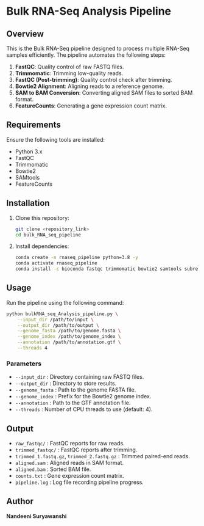 # Bulk RNA-Seq Analysis Pipeline

## Overview
This is the Bulk RNA-Seq pipeline designed to process multiple RNA-Seq samples efficiently. The pipeline automates the following steps:

1. **FastQC**: Quality control of raw FASTQ files.
2. **Trimmomatic**: Trimming low-quality reads.
3. **FastQC (Post-trimming)**: Quality control check after trimming.
4. **Bowtie2 Alignment**: Aligning reads to a reference genome.
5. **SAM to BAM Conversion**: Converting aligned SAM files to sorted BAM format.
6. **FeatureCounts**: Generating a gene expression count matrix.

## Requirements
Ensure the following tools are installed:
- Python 3.x
- FastQC
- Trimmomatic
- Bowtie2
- SAMtools
- FeatureCounts

## Installation
1. Clone this repository:
   ```bash
   git clone <repository_link>
   cd bulk_RNA_seq_pipeline
   ```
2. Install dependencies:
   ```bash
   conda create -n rnaseq_pipeline python=3.8 -y
   conda activate rnaseq_pipeline
   conda install -c bioconda fastqc trimmomatic bowtie2 samtools subread
   ```

## Usage
Run the pipeline using the following command:
```bash
python bulkRNA_seq_Analysis_pipeline.py \
    --input_dir /path/to/input \
    --output_dir /path/to/output \
    --genome_fasta /path/to/genome.fasta \
    --genome_index /path/to/genome_index \
    --annotation /path/to/annotation.gtf \
    --threads 4
```

### Parameters
- `--input_dir` : Directory containing raw FASTQ files.
- `--output_dir` : Directory to store results.
- `--genome_fasta` : Path to the genome FASTA file.
- `--genome_index` : Prefix for the Bowtie2 genome index.
- `--annotation` : Path to the GTF annotation file.
- `--threads` : Number of CPU threads to use (default: 4).

## Output
- `raw_fastqc/` : FastQC reports for raw reads.
- `trimmed_fastqc/` : FastQC reports after trimming.
- `trimmed_1.fastq.gz`, `trimmed_2.fastq.gz` : Trimmed paired-end reads.
- `aligned.sam` : Aligned reads in SAM format.
- `aligned.bam` : Sorted BAM file.
- `counts.txt` : Gene expression count matrix.
- `pipeline.log` : Log file recording pipeline progress.

## Author
**Nandeeni Suryawanshi**

 
